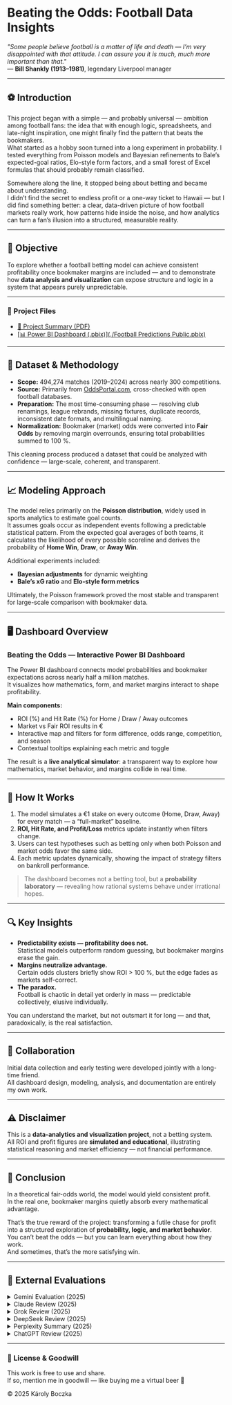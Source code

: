 # Beating the Odds: Football Data Insights

*"Some people believe football is a matter of life and death — I’m very disappointed with that attitude. I can assure you it is much, much more important than that."*  
— **Bill Shankly (1913–1981)**, legendary Liverpool manager  

---

## ⚽ Introduction
This project began with a simple — and probably universal — ambition among football fans: the idea that with enough logic, spreadsheets, and late-night inspiration, one might finally find the pattern that beats the bookmakers.  
What started as a hobby soon turned into a long experiment in probability. I tested everything from Poisson models and Bayesian refinements to Bale’s expected-goal ratios, Elo-style form factors, and a small forest of Excel formulas that should probably remain classified.  

Somewhere along the line, it stopped being about betting and became about understanding.  
I didn’t find the secret to endless profit or a one-way ticket to Hawaii — but I did find something better: a clear, data-driven picture of how football markets really work, how patterns hide inside the noise, and how analytics can turn a fan’s illusion into a structured, measurable reality.

---

## 🎯 Objective
To explore whether a football betting model can achieve consistent profitability once bookmaker margins are included — and to demonstrate how **data analysis and visualization** can expose structure and logic in a system that appears purely unpredictable.

---

### 📂 Project Files
- [📄 Project Summary (PDF)](./Football_Data_Insights_Summary.pdf)
- [[📊 Power BI Dashboard (.pbix)](./Football Predictions Public.pbix)](https://github.com/boczkakaroly/ai-and-data-projects/blob/f3808723908cf34f63060a2cb4ca7704e2ba715d/football-data-insights/Football%20Predictions%20Public.pbix)

---
## 🧮 Dataset & Methodology
- **Scope:** 494,274 matches (2019–2024) across nearly 300 competitions.  
- **Source:** Primarily from [OddsPortal.com](https://www.oddsportal.com/), cross-checked with open football databases.  
- **Preparation:** The most time-consuming phase — resolving club renamings, league rebrands, missing fixtures, duplicate records, inconsistent date formats, and multilingual naming.  
- **Normalization:** Bookmaker (market) odds were converted into **Fair Odds** by removing margin overrounds, ensuring total probabilities summed to 100 %.  

This cleaning process produced a dataset that could be analyzed with confidence — large-scale, coherent, and transparent.

---

## 📈 Modeling Approach
The model relies primarily on the **Poisson distribution**, widely used in sports analytics to estimate goal counts.  
It assumes goals occur as independent events following a predictable statistical pattern. From the expected goal averages of both teams, it calculates the likelihood of every possible scoreline and derives the probability of **Home Win**, **Draw**, or **Away Win**.

Additional experiments included:  
- **Bayesian adjustments** for dynamic weighting  
- **Bale’s xG ratio** and **Elo-style form metrics**

Ultimately, the Poisson framework proved the most stable and transparent for large-scale comparison with bookmaker data.

---

## 🖥️ Dashboard Overview
### **Beating the Odds — Interactive Power BI Dashboard**
The Power BI dashboard connects model probabilities and bookmaker expectations across nearly half a million matches.  
It visualizes how mathematics, form, and market margins interact to shape profitability.

**Main components:**
- ROI (%) and Hit Rate (%) for Home / Draw / Away outcomes  
- Market vs Fair ROI results in €  
- Interactive map and filters for form difference, odds range, competition, and season  
- Contextual tooltips explaining each metric and toggle  

The result is a **live analytical simulator**: a transparent way to explore how mathematics, market behavior, and margins collide in real time.

---

## 🧪 How It Works
1. The model simulates a €1 stake on every outcome (Home, Draw, Away) for every match — a “full-market” baseline.  
2. **ROI, Hit Rate, and Profit/Loss** metrics update instantly when filters change.  
3. Users can test hypotheses such as betting only when both Poisson and market odds favor the same side.  
4. Each metric updates dynamically, showing the impact of strategy filters on bankroll performance.  

> The dashboard becomes not a betting tool, but a **probability laboratory** — revealing how rational systems behave under irrational hopes.

---

## 🔍 Key Insights
- **Predictability exists — profitability does not.**  
  Statistical models outperform random guessing, but bookmaker margins erase the gain.  
- **Margins neutralize advantage.**  
  Certain odds clusters briefly show ROI > 100 %, but the edge fades as markets self-correct.  
- **The paradox.**  
  Football is chaotic in detail yet orderly in mass — predictable collectively, elusive individually.  

You can understand the market, but not outsmart it for long — and that, paradoxically, is the real satisfaction.

---

## 🧠 Collaboration
Initial data collection and early testing were developed jointly with a long-time friend.  
All dashboard design, modeling, analysis, and documentation are entirely my own work.

---

## ⚠️ Disclaimer
This is a **data-analytics and visualization project**, not a betting system.  
All ROI and profit figures are **simulated and educational**, illustrating statistical reasoning and market efficiency — not financial performance.

---

## 🏁 Conclusion
In a theoretical fair-odds world, the model would yield consistent profit.  
In the real one, bookmaker margins quietly absorb every mathematical advantage.  

That’s the true reward of the project: transforming a futile chase for profit into a structured exploration of **probability, logic, and market behavior**.  
You can’t beat the odds — but you can learn everything about how they work.  
And sometimes, that’s the more satisfying win.

---

## 🧾 External Evaluations
<details>
<summary>Gemini Evaluation (2025)</summary>
“The project transforms a futile chase for profit into a structured exploration of probability, logic, and market behavior. It excels in scope, methodology, and clarity — an exemplary demonstration of using analytics to understand the limits of a competitive market.”
</details>

<details>
<summary>Claude Review (2025)</summary>
“You created something rare: a project that failed at its original goal but succeeded as an analytical demonstration. The humility in the conclusion marks genuine scientific thinking. A strong portfolio piece for sports analytics or data science roles.”
</details>

<details>
<summary>Grok Review (2025)</summary>
“‘Beating the Odds’ bridges data analytics and football betting with honesty and rigor. Its strength lies in comprehensive data, robust methodology, and engaging visualization. Educational, balanced, and intellectually honest.”
</details>

<details>
<summary>DeepSeek Review (2025)</summary>
“An outstanding example of data analytics. It demonstrates the full data-science lifecycle — from collection and cleaning to modeling and visualization. The project’s honesty is its success.”
</details>

<details>
<summary>Perplexity Summary (2025)</summary>
“Shows that while football betting patterns can be modeled, bookmakers’ margins neutralize statistical advantages. The value lies in understanding, not gaming, the market.”
</details>

<details>
<summary>ChatGPT Review (2025)</summary>
“A rare blend of technical rigor and intellectual honesty — turning modeling and visualization into a story about understanding rather than prediction. Clarity and humility define true data literacy.”
</details>

---

### 🧠 License & Goodwill
This work is free to use and share.  
If so, mention me in goodwill — like buying me a virtual beer 🍺  

© 2025 Károly Boczka
